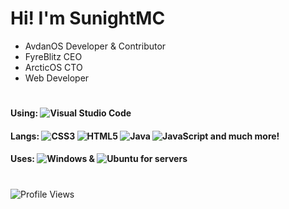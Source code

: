 # Hi! I'm SunightMC

- AvdanOS Developer & Contributor
- FyreBlitz CEO
- ArcticOS CTO
- Web Developer

#
#### Using: ![Visual Studio Code](https://img.shields.io/badge/Visual%20Studio%20Code-0078d7.svg?style=for-the-badge&logo=visual-studio-code&logoColor=white)
#### Langs: ![CSS3](https://img.shields.io/badge/css3-%231572B6.svg?style=for-the-badge&logo=css3&logoColor=white) ![HTML5](https://img.shields.io/badge/html5-%23E34F26.svg?style=for-the-badge&logo=html5&logoColor=white) ![Java](https://img.shields.io/badge/java-%23ED8B00.svg?style=for-the-badge&logo=java&logoColor=white) ![JavaScript](https://img.shields.io/badge/javascript-%23323330.svg?style=for-the-badge&logo=javascript&logoColor=%23F7DF1E) and much more!
#### Uses: ![Windows](https://img.shields.io/badge/Windows-0078D6?style=for-the-badge&logo=windows&logoColor=white) & ![Ubuntu](https://img.shields.io/badge/Ubuntu-E95420?style=for-the-badge&logo=ubuntu&logoColor=white) for servers
#
![Profile Views](https://komarev.com/ghpvc/?username=sunightmc&color=green&style=for-the-badge&label=Profile+Views:)
